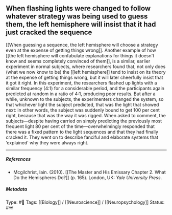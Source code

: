 ## When flashing lights were changed to follow whatever strategy was being used to guess them, the left hemisphere will insist that it had just cracked the sequence # 

[[When guessing a sequence, the left hemisphere will choose a strategy even at the expense of getting things wrong]]. Another example of how [[the left hemisphere will confabulate explanations for things it doesn't know and seems completely convinced of them]], is a similar, earlier experiment in normal subjects, where researchers found that, not only does (what we now know to be) the [[left hemisphere]] tend to insist on its theory at the expense of getting things wrong, but it will later cheerfully insist that it got it right. In this experiment, the researchers flashed up lights with a similar frequency (4:1) for a considerable period, and the participants again predicted at random in a ratio of 4:1, producing poor results. But after a while, unknown to the subjects, the experimenters changed the system, so that whichever light the subject predicted, that was the light that showed next: in other words, the subject was suddenly bound to get 100 per cent right, because that was the way it was rigged. When asked to comment, the subjects—despite having carried on simply predicting the previously most frequent light 80 per cent of the time—overwhelmingly responded that there was a fixed pattern to the light sequences and that they had finally cracked it. They went on to describe fanciful and elaborate systems that ‘explained’ why they were always right.

___

##### References

- Mcgilchrist, Iain. (2010). [[The Master and His Emissary Chapter 2. What Do the Hemispheres Do?]] (p. 165). London, UK: _Yale University Press_.

##### Metadata

Type: #🔴 
Tags: [[Biology]] / [[Neuroscience]] / [[Neuropsychology]]
Status: #☀️ 